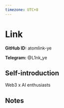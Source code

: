 ```yaml
---
timezone: UTC+8
---
```


# Link

**GitHub ID:** atomlink-ye

**Telegram:** @L1nk_ye

## Self-introduction

Web3 x AI enthusiasts

## Notes

<!-- Content_START -->


<!-- Content_END -->
